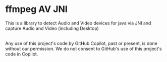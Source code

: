 # ffmpeg AV JNI

This is a library to detect Audio and Video devices for java via JNI and capture Audio and Video (including Desktop)


<br>
Any use of this project's code by GitHub Copilot, past or present, is done
without our permission.  We do not consent to GitHub's use of this project's
code in Copilot.
